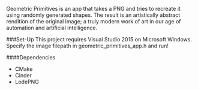 Geometric Primitives is an app that takes a PNG and tries to recreate it using randomly generated shapes. The result is an artistically abstract rendition of the original image; a truly modern work of art in our age of automation and artificial intelligence.

###Set-Up
This project requires Visual Studio 2015 on Microsoft Windows. Specify the image filepath in geometric_primitives_app.h and run!

####Dependencies
* CMake
* Cinder
* LodePNG